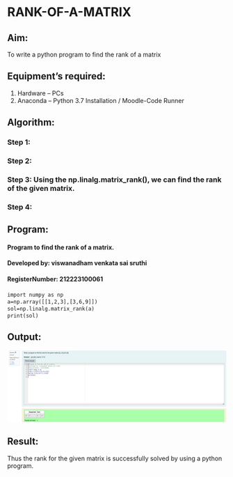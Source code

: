 # RANK-OF-A-MATRIX
## Aim:
To write a python program to find the rank of a matrix
## Equipment’s required:
1. 	Hardware – PCs
2. 	Anaconda – Python 3.7 Installation / Moodle-Code Runner
## Algorithm:
### Step 1: 
### Step 2: 
### Step 3: Using the np.linalg.matrix_rank(), we can find the rank of the given matrix.
### Step 4: 


## Program:
#### Program to find the rank of a matrix.
#### Developed by: viswanadham venkata sai sruthi
#### RegisterNumber: 212223100061

```
import numpy as np
a=np.array([[1,2,3],[3,6,9]])
sol=np.linalg.matrix_rank(a)
print(sol)
```

## Output:
![OUTPUT](<Screenshot from 2024-04-10 22-34-31-1.png>)

## Result:
Thus the rank for the given matrix is successfully solved by  using a python program.

